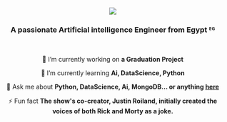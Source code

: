 <h1 align="center">
    <img src="https://readme-typing-svg.herokuapp.com/?font=Righteous&size=35&center=true&vCenter=true&width=500&height=70&duration=4000&lines=Hi+There!+👋;+I'm+Ahmed+Abozaid!;" />
</h1>

<h3 align="center">A passionate Artificial intelligence Engineer from Egypt ᴱᴳ</h3>

<br/>

<div align="center">
 
 🔭 I’m currently working on **a Graduation Project**
 
 🌱 I’m currently learning **Ai, DataScience, Python**

 💬 Ask me about **Python, DataScience, Ai, MongoDB... or anything [here]([https://github.com/salesp07/salesp07/issues](https://github.com/AhmedAbozaid94))**

 ⚡ Fun fact **The show's co-creator, Justin Roiland, initially created the voices of both Rick and Morty as a joke.**
 
 </div>
